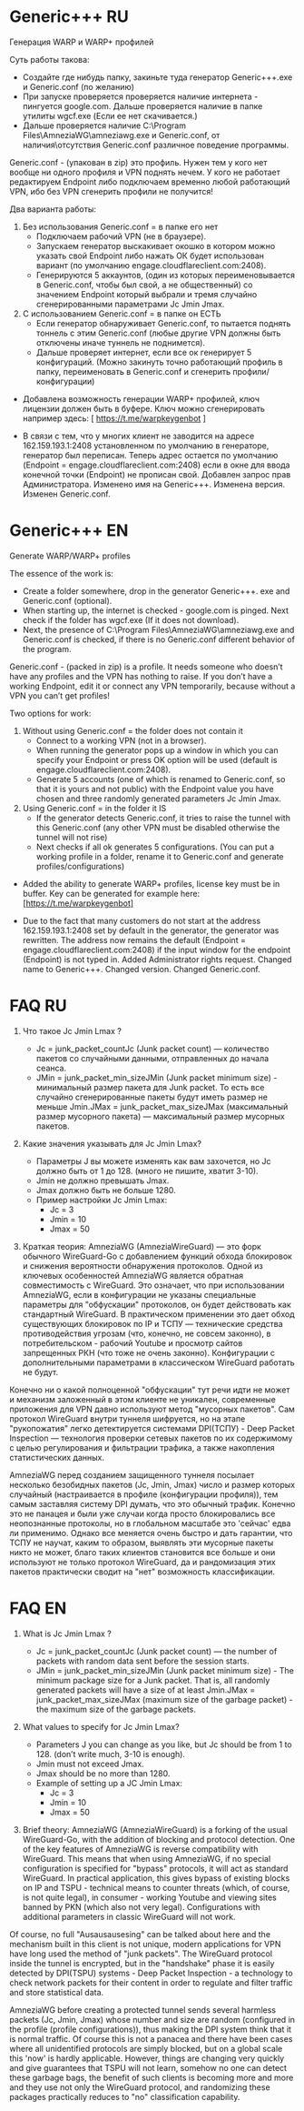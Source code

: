 # Generic+++ RU
Генерация WARP и WARP+ профилей

Суть работы такова: 
* Создайте где нибудь папку, закиньте туда генератор Generic+++.exe и Generic.conf (по желанию)
* При запуске проверяется проверяется наличие интернета - пингуется google.com. Дальше проверяется наличие в папке утилиты wgcf.exe (Если ее нет скачивается.)
* Дальше проверяется наличие C:\Program Files\AmneziaWG\amneziawg.exe и Generic.conf, от наличия\отсутствия Generic.conf различное поведение программы.
  
Generic.conf - (упакован в zip) это профиль. Нужен тем у кого нет вообще ни одного профиля и VPN поднять нечем. 
У кого не работает редактируем Endpoint либо подключаем временно любой работающий VPN, ибо без VPN сгенерить профили не получится!

Два варианта работы:
1. Без использования Generic.conf = в папке его нет
   * Подключаем рабочий VPN (не в браузере).
   * Запускаем генератор выскакивает окошко в котором можно указать свой Endpoint либо нажать ОК будет использован вариант (по умолчанию engage.cloudflareclient.com:2408).
   * Генерируются 5 аккаунтов, (один из которых переименовывается в Generic.conf, чтобы был свой, а не общественный) со значением Endpoint который выбрали и тремя случайно сгенерированными параметрами Jc Jmin Jmax.
3. С использованием Generic.conf = в папке он ЕСТЬ
   * Если генератор обнаруживает Generic.conf, то пытается поднять тоннель с этим Generic.conf (любые другие VPN должны быть отключены иначе туннель не поднимется).
   * Дальше проверяет интернет, если все ок генерирует 5 конфигураций.
	(Можно закинуть точно работающий профиль в папку, переименовать в Generic.conf и сгенерить профили/конфигурации)

- Добавлена возможность генерации WARP+ профилей, ключ лицензии должен быть в буфере. 
  Ключ можно сгенерировать например здесь: [ https://t.me/warpkeygenbot ]

- В связи с тем, что у многих клиент не заводится на адресе 162.159.193.1:2408 установленном по умолчанию в генераторе, генератор был переписан. Теперь адрес остается по умолчанию (Endpoint = engage.cloudflareclient.com:2408) если в окне для ввода конечной точки (Endpoint) не прописан свой. Добавлен запрос прав Администратора. Изменено имя на Generic+++. Изменена версия. Изменен Generic.conf.


# Generic+++ EN
Generate WARP/WARP+ profiles

The essence of the work is: 
* Create a folder somewhere, drop in the generator Generic+++. exe and Generic.conf (optional).
* When starting up, the internet is checked - google.com is pinged. Next check if the folder has wgcf.exe (If it does not download).
* Next, the presence of C:\Program Files\AmneziaWG\amneziawg.exe and Generic.conf is checked, if there is no Generic.conf different behavior of the program.
  
Generic.conf - (packed in zip) is a profile. It needs someone who doesn’t have any profiles and the VPN has nothing to raise. 
If you don’t have a working Endpoint, edit it or connect any VPN temporarily, because without a VPN you can’t get profiles!

Two options for work:
1. Without using Generic.conf = the folder does not contain it
   * Connect to a working VPN (not in a browser).
   * When running the generator pops up a window in which you can specify your Endpoint or press OK option will be used (default is engage.cloudflareclient.com:2408).
   * Generate 5 accounts (one of which is renamed to Generic.conf, so that it is yours and not public) with the Endpoint value you have chosen and three randomly generated parameters Jc Jmin Jmax.
3. Using Generic.conf = in the folder it IS
   * If the generator detects Generic.conf, it tries to raise the tunnel with this Generic.conf (any other VPN must be disabled otherwise the tunnel will not rise)
   * Next checks if all ok generates 5 configurations.
	(You can put a working profile in a folder, rename it to Generic.conf and generate profiles/configurations)

- Added the ability to generate WARP+ profiles, license key must be in buffer. 
  Key can be generated for example here: [https://t.me/warpkeygenbot]

- Due to the fact that many customers do not start at the address 162.159.193.1:2408 set by default in the generator, the generator was rewritten. The address now remains the default (Endpoint = engage.cloudflareclient.com:2408) if the input window for the endpoint (Endpoint) is not typed in. Added Administrator rights request. Changed name to Generic+++. Changed version. Changed Generic.conf.

# FAQ RU
1. Что такое Jc Jmin Lmax ?
   * Jc = junk_packet_countJc (Junk packet count) — количество пакетов со случайными данными, отправленных до начала сеанса.
   * JMin = junk_packet_min_sizeJMin (Junk packet minimum size) - минимальный размер пакета для Junk packet.
     То есть все случайно сгенерированные пакеты будут иметь размер не меньше Jmin.JMax = junk_packet_max_sizeJMax (максимальный размер мусорного пакета) — максимальный размер мусорных пакетов.
2. Какие значения указывать для Jc Jmin Lmax?
   * Параметры J вы можете изменять как вам захочется, но Jc должно быть от 1 до 128. (много не пишите, хватит 3-10).
   * Jmin не должно превышать Jmax.
   * Jmax должно быть не больше 1280.
   * Пример настройки Jc Jmin Lmax:
      * Jc = 3
      * Jmin = 10
      * Jmax = 50

3. Краткая теория:
AmneziaWG (AmneziaWireGuard) — это форк обычного WireGuard-Go с добавлением функций обхода блокировок и снижения вероятности обнаружения протоколов. Одной из ключевых особенностей AmneziaWG является обратная совместимость с WireGuard. Это означает, что при использовании AmneziaWG, если в конфигурации не указаны специальные параметры для "обфускации" протоколов, он будет действовать как стандартный WireGuard. В практическом применении это дает обход существующих блокировок по IP и ТСПУ — технические средства противодействия угрозам (что, конечно, не совсем законно), в потребительском - рабочий Youtube и просмотр сайтов запрещенных РКН (что тоже не очень законно). Конфигурации с дополнительными параметрами в классическом WireGuard работать не будут.

Конечно ни о какой полноценной "обфускации" тут речи идти не может и механизм заложенный в этом клиенте не уникален, современные приложения для VPN давно используют метод "мусорных пакетов". Сам протокол WireGuard внутри туннеля шифруется, но на этапе "рукопожатия" легко детектируется системами DPI(ТСПУ) - Deep Packet Inspection — технология проверки сетевых пакетов по их содержимому с целью регулирования и фильтрации трафика, а также накопления статистических данных.

AmneziaWG перед созданием защищенного туннеля посылает несколько безобидных пакетов (Jc, Jmin, Jmax) число и размер которых случайный (настраивается в профиле (конфигурации профиля)), тем самым заставляя систему DPI думать, что это обычный трафик. Конечно это не панацея и были уже случаи когда просто блокировались все неопознанные протоколы, но в глобальном масштабе это 'сейчас' едва ли применимо.
Однако все меняется очень быстро и дать гарантии, что ТСПУ не научат, каким то образом, выявлять эти мусорные пакеты никто не может, благо таких клиентов становится все больше и они используют не только протокол WireGuard, да и рандомизация этих пакетов практически сводит на "нет" возможность классификации.

# FAQ EN
1. What is Jc Jmin Lmax ?
   * Jc = junk_packet_countJc (Junk packet count) — the number of packets with random data sent before the session starts.
   * JMin = junk_packet_min_sizeJMin (Junk packet minimum size) - The minimum package size for a Junk packet.
     That is, all randomly generated packets will have a size of at least Jmin.JMax = junk_packet_max_sizeJMax (maximum size of the garbage packet) - the maximum size of the garbage packets.
2. What values to specify for Jc Jmin Lmax?
   * Parameters J you can change as you like, but Jc should be from 1 to 128. (don’t write much, 3-10 is enough).
   * Jmin must not exceed Jmax.
   * Jmax should be no more than 1280.
   * Example of setting up a JC Jmin Lmax:
      * Jc = 3
      * Jmin = 10
      * Jmax = 50

3. Brief theory:
AmneziaWG (AmneziaWireGuard) is a forking of the usual WireGuard-Go, with the addition of blocking and protocol detection. One of the key features of AmneziaWG is reverse compatibility with WireGuard. This means that when using AmneziaWG, if no special configuration is specified for "bypass" protocols, it will act as standard WireGuard. In practical application, this gives bypass of existing blocks on IP and TSPU - technical means to counter threats (which, of course, is not quite legal), in consumer - working Youtube and viewing sites banned by PKN (which also not very legal). Configurations with additional parameters in classic WireGuard will not work.

Of course, no full "Ausausausesing" can be talked about here and the mechanism built in this client is not unique, modern applications for VPN have long used the method of "junk packets". The WireGuard protocol inside the tunnel is encrypted, but in the "handshake" phase it is easily detected by DPI(TSPU) systems - Deep Packet Inspection - a technology to check network packets for their content in order to regulate and filter traffic and store statistical data.

AmneziaWG before creating a protected tunnel sends several harmless packets (Jc, Jmin, Jmax) whose number and size are random (configured in the profile (profile configurations)), thus making the DPI system think that it is normal traffic. Of course this is not a panacea and there have been cases where all unidentified protocols are simply blocked, but on a global scale this 'now' is hardly applicable.
However, things are changing very quickly and give guarantees that TSPU will not learn, somehow no one can detect these garbage bags, the benefit of such clients is becoming more and more and they use not only the WireGuard protocol, and randomizing these packages practically reduces to "no" classification capability.
